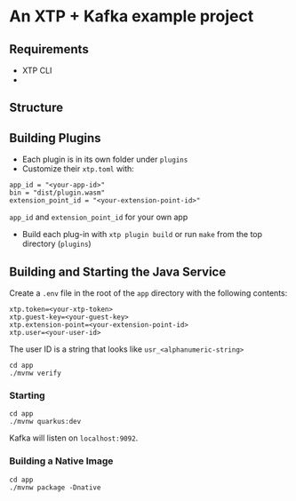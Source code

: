 # An XTP + Kafka example project

## Requirements

- XTP CLI
- 

## Structure


## Building Plugins

- Each plugin is in its own folder under `plugins`
- Customize their `xtp.toml` with:

```
app_id = "<your-app-id>"
bin = "dist/plugin.wasm"
extension_point_id = "<your-extension-point-id>"
```

`app_id` and `extension_point_id` for your own app
- Build each plug-in with `xtp plugin build` or run `make` from the top directory (`plugins`)

## Building and Starting the Java Service

Create a `.env` file in the root of the `app` directory with the following contents:

```
xtp.token=<your-xtp-token>
xtp.guest-key=<your-guest-key>
xtp.extension-point=<your-extension-point-id>
xtp.user=<your-user-id>
```

The user ID is a string that looks like `usr_<alphanumeric-string>`

```
cd app
./mvnw verify
```

### Starting
```
cd app
./mvnw quarkus:dev 
```

Kafka will listen on `localhost:9092`.

### Building a Native Image
```
cd app
./mvnw package -Dnative 
```
